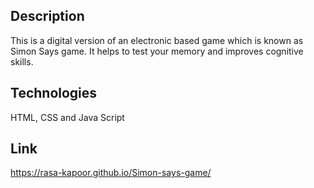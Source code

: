 ## Description

This is a digital version of an electronic based game which is known as Simon Says game. It helps to test your memory and improves cognitive skills.

## Technologies
HTML, CSS and Java Script

## Link

 https://rasa-kapoor.github.io/Simon-says-game/
